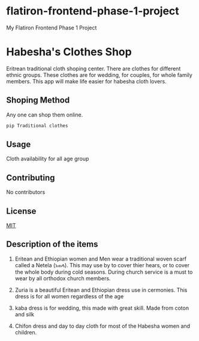 # flatiron-frontend-phase-1-project
My Flatiron Frontend Phase 1 Project

# Habesha's Clothes Shop
Eritrean traditional cloth shoping center. There are clothes for different ethnic groups. These clothes are for wedding, for couples, for whole family members. This app will make life easier for habesha cloth lovers.

## Shoping Method
Any one can shop them online.

```bash
pip Traditional clothes
```

## Usage
Cloth availability for all age group

## Contributing
No contributors

## License

[MIT](https://choosealicense.com/licenses/mit/)

## Description of the items
1. Eritean and Ethiopian women and Men wear a traditional woven scarf called a Netela (ነጠላ). This may use by to cover thier hears, or to cover the whole body during cold seasons. During church service is a must to wear by all orthodox church members.  

2. Zuria is a beautiful Eritean and Ethiopian dress use in cermonies. This dress is for all women regardless of the age

3. kaba dress is for wedding, this made with great skill. Made from coton and silk

4. Chifon dress and day to day cloth for most of the Habesha women and children. 

